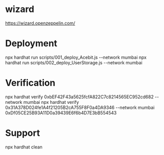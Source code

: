 # wizard
https://wizard.openzeppelin.com/



# Deployment 
npx hardhat run scripts/001_deploy_Acebit.js --network mumbai
npx hardhat run scripts/002_deploy_UserStorage.js --network mumbai


# Verification

npx hardhat verify 0xbEF42F43a5625fcfA822C7c8214565EC952cd682 --network mumbai
npx hardhat verify 0x31A378D024fe1A4f21205B2cA755F8F0a4DA9346 --network mumbai 0xDf05CE25B93A11D0a39439E6f6b4D7E3bB554543


# Support
npx hardhat clean